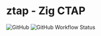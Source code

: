 # ztap - Zig CTAP

![GitHub](https://img.shields.io/github/license/r4gus/ztap?style=flat-square)
![GitHub Workflow Status](https://img.shields.io/github/workflow/status/r4gus/ztap/CI?style=flat-square)
